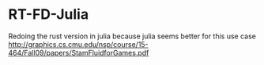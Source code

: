 # RT-FD-Julia
Redoing the rust version in julia because julia seems better for this use case http://graphics.cs.cmu.edu/nsp/course/15-464/Fall09/papers/StamFluidforGames.pdf
